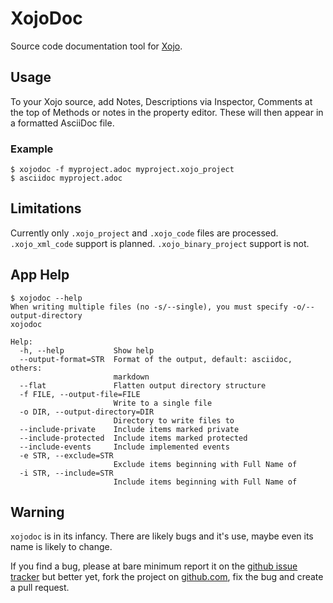 XojoDoc
=======

Source code documentation tool for [Xojo](http://xojo.com).

Usage
-----

To your Xojo source, add Notes, Descriptions via Inspector, Comments at the top of
Methods or notes in the property editor. These will then appear in a formatted 
AsciiDoc file.

### Example

```
$ xojodoc -f myproject.adoc myproject.xojo_project
$ asciidoc myproject.adoc
```

Limitations
-----------

Currently only `.xojo_project` and `.xojo_code` files are processed. `.xojo_xml_code`
support is planned. `.xojo_binary_project` support is not.

App Help
--------

```
$ xojodoc --help
When writing multiple files (no -s/--single), you must specify -o/--output-directory
xojodoc

Help:
  -h, --help           Show help
  --output-format=STR  Format of the output, default: asciidoc, others:
                       markdown
  --flat               Flatten output directory structure
  -f FILE, --output-file=FILE
                       Write to a single file
  -o DIR, --output-directory=DIR
                       Directory to write files to
  --include-private    Include items marked private
  --include-protected  Include items marked protected
  --include-events     Include implemented events
  -e STR, --exclude=STR
                       Exclude items beginning with Full Name of
  -i STR, --include=STR
                       Include items beginning with Full Name of
```

Warning
-------

`xojodoc` is in its infancy. There are likely bugs and it's use, maybe even its name
is likely to change.

If you find a bug, please at bare minimum report it on the 
[github issue tracker](https://github.com/jcowgar/xojodoc/issues) but better yet, fork
the project on [github.com](http://github.com/jcowgar/xojodoc), fix the bug and create a
pull request.